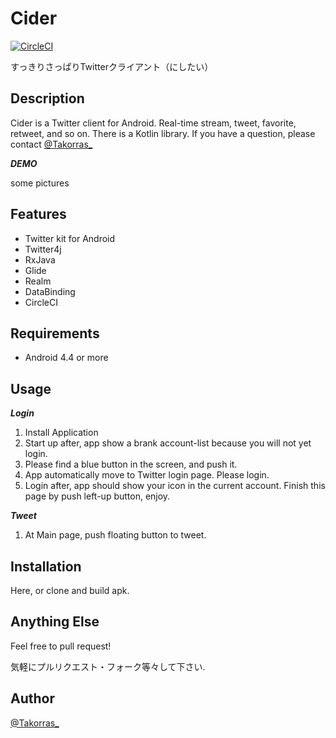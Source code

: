 # Cider
[![CircleCI](https://circleci.com/gh/Takorras/Cider/tree/master.svg?style=svg)](https://circleci.com/gh/Takorras/Cider/tree/master)

すっきりさっぱりTwitterクライアント（にしたい）

## Description
Cider is a Twitter client for Android. Real-time stream, tweet, favorite, retweet, and so on.
There is a Kotlin library.
If you have a question, please contact [@Takorras_](https://twitter.com/Takorras_)

***DEMO***

some pictures

## Features
- Twitter kit for Android
- Twitter4j
- RxJava
- Glide
- Realm
- DataBinding
- CircleCI

## Requirements
- Android 4.4 or more

## Usage
***Login***

1. Install Application
2. Start up after, app show a brank account-list because you will not yet login.
3. Please find a blue button in the screen, and push it.
4. App automatically move to Twitter login page. Please login.
5. Login after, app should show your icon in the current account. Finish this page by push left-up button, enjoy.

***Tweet***

1. At Main page, push floating button to tweet.

## Installation
Here, or clone and build apk.

## Anything Else
Feel free to pull request!

気軽にプルリクエスト・フォーク等々して下さい.

## Author
[@Takorras_](https://twitter.com/Takorras_)
